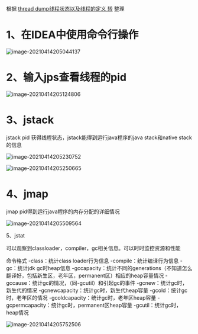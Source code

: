 根据 [thread dump线程状态以及线程的定义 转](https://blog.csdn.net/wangen2010/article/details/100064702) 整理

# 1、在IDEA中使用命令行操作

![image-20210414205044137](https://gitee.com/sgkurisu/pic-go/raw/master/picture/20210415191559.png)

# 2、输入jps查看线程的pid

![image-20210414205124806](https://gitee.com/sgkurisu/pic-go/raw/master/picture/20210415191602.png)

# 3、jstack

jstack pid 获得线程状态，jstack能得到运行java程序的java stack和native stack的信息

![image-20210414205230752](https://gitee.com/sgkurisu/pic-go/raw/master/picture/20210415191604.png)

![image-20210414205250665](https://gitee.com/sgkurisu/pic-go/raw/master/picture/20210415191608.png)

# 4、jmap

jmap pid得到运行java程序的内存分配的详细情况

![image-20210414205509564](https://gitee.com/sgkurisu/pic-go/raw/master/picture/20210415191611.png)

5、jstat

可以观察到classloader，compiler，gc相关信息。可以时时监控资源和性能 

命令格式 
-class：统计class loader行为信息 
-compile：统计编译行为信息 
-gc：统计jdk gc时heap信息 
-gccapacity：统计不同的generations（不知道怎么翻译好，包括新生区，老年区，permanent区）相应的heap容量情况 
-gccause：统计gc的情况，（同-gcutil）和引起gc的事件 
-gcnew：统计gc时，新生代的情况 
-gcnewcapacity：统计gc时，新生代heap容量 
-gcold：统计gc时，老年区的情况 
-gcoldcapacity：统计gc时，老年区heap容量 
-gcpermcapacity：统计gc时，permanent区heap容量 
-gcutil：统计gc时，heap情况 

![image-20210414205752506](https://gitee.com/sgkurisu/pic-go/raw/master/picture/20210415191613.png)
